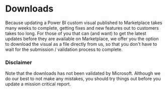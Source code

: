 # Downloads

Because updating a Power BI custom visual published to Marketplace takes many weeks to complete, getting fixes and new features out to customers takes too long.
For those of you that can (and want) to get the latest updates before they are available on Marketplace, we offer you the option to download the visual as a file directly from us, so that you don't have to wait for the submission / validation process to complete.

### Disclaimer

Note that the downloads has not been validated by Microsoft. Although we do our best to not make any mistakes, you should try things out before you update a mission critical report.
